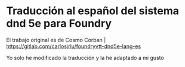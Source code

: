 # Traducción al español del sistema dnd 5e para Foundry

El trabajo original es de Cosmo Corban | https://gitlab.com/carlosjrlu/foundryvtt-dnd5e-lang-es

Yo solo he modificado la traducción y la he adaptado a mi gusto
